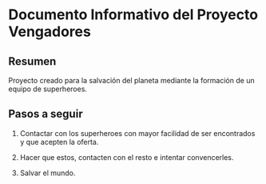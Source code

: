 # Documento Informativo del Proyecto Vengadores

## Resumen

Proyecto creado para la salvación del planeta mediante la formación de un equipo de superheroes.

## Pasos a seguir

1. Contactar con los superheroes con mayor facilidad de ser encontrados y que acepten la oferta.

2. Hacer que estos, contacten con el resto e intentar convencerles.

3. Salvar el mundo.
